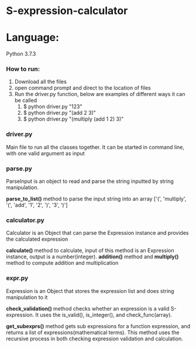 # S-expression-calculator
# Language:
Python 3.7.3


### How to run:
1. Download all the files
2. open command prompt and direct to the location of files
3. Run the driver.py function, below are examples of different ways it can be called
    1. $ python driver.py "123"
    2. $ python driver.py "(add 2 3)"
    3. $ python driver.py "(multiply (add 1 2) 3)"

### driver.py
Main file to run all the classes together. 
It can be started in command line, with one valid argument as input

### parse.py
ParseInput is an object to read and parse the string inputted by string manipulation.

 **parse_to_list()** method to parse the input string into an array
['(', 'multiply', '(', 'add', '1', '2', ')', '3', ')']




### calculator.py
Calculator is an Object that can parse the Expression instance and provides the calculated expression

**calculate()** method to calculate, input of this method is an Expression instance, output is a number(integer).
**addition()** method and **multiply()** method to compute addition and multiplication



### expr.py
Expression is an Object that stores the expression list and does string manipulation to it

**check_validation()** method checks whether an expression is a valid S-expression. It uses the is_valid(), is_integer(), and check_func(array).

**get_subexprs()** method gets sub expressions for a function expression, and returns a list of expressions(mathematical terms). This method uses the recursive process in both checking expression validation and calculation.

